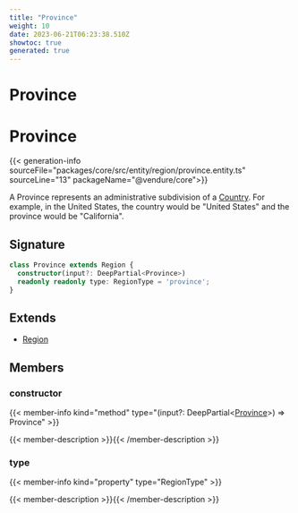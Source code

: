```yaml
---
title: "Province"
weight: 10
date: 2023-06-21T06:23:38.510Z
showtoc: true
generated: true
---
```

<!-- This file was generated from the Vendure source. Do not modify. Instead, re-run the "docs:build" script -->

# Province
<div class="symbol">


# Province

{{< generation-info sourceFile="packages/core/src/entity/region/province.entity.ts" sourceLine="13" packageName="@vendure/core">}}

A Province represents an administrative subdivision of a <a href='/typescript-api/entities/country#country'>Country</a>. For example, in the
United States, the country would be "United States" and the province would be "California".

## Signature

```TypeScript
class Province extends Region {
  constructor(input?: DeepPartial<Province>)
  readonly readonly type: RegionType = 'province';
}
```
## Extends

 * <a href='/typescript-api/entities/region#region'>Region</a>


## Members

### constructor

{{< member-info kind="method" type="(input?: DeepPartial&#60;<a href='/typescript-api/entities/province#province'>Province</a>&#62;) => Province"  >}}

{{< member-description >}}{{< /member-description >}}

### type

{{< member-info kind="property" type="RegionType"  >}}

{{< member-description >}}{{< /member-description >}}


</div>
